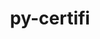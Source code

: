 ---
title: "py-certifi"
layout: cache
categories: [package, v0.19]
meta: {"versions": ["2022.9.14"], "compilers": ["gcc@=11.1.0", "gcc@=7.3.1", "gcc@=7.5.0", "oneapi@=2022.1.0"], "oss": ["amzn2", "ubuntu18.04", "ubuntu20.04"], "platforms": ["linux"], "targets": ["aarch64", "neoverse_n1", "x86_64", "x86_64_v3"], "stacks": ["aws-isc", "aws-isc-aarch64", "data-vis-sdk", "e4s", "e4s-oneapi", "ml-cpu", "ml-cuda", "ml-rocm", "radiuss"], "num_specs": 12, "num_specs_by_stack": {"aws-isc-aarch64": 2, "ml-cuda": 2, "ml-cpu": 2, "ml-rocm": 1, "aws-isc": 1, "data-vis-sdk": 1, "radiuss": 1, "e4s": 4, "e4s-oneapi": 1}}
spec_details: [{"hash": "h5yr4dtqqakr6v74bglzyimbnv4nccra", "compiler": "gcc@=7.3.1", "versions": ["2022.9.14"], "os": "amzn2", "platform": "linux", "target": "aarch64", "variants": ["build_system=python_pip"], "stacks": ["aws-isc-aarch64"], "size": "-", "tarball": "https://binaries.spack.io/releases/v0.19/build_cache/linux-amzn2-aarch64/gcc-7.3.1/py-certifi-2022.9.14/linux-amzn2-aarch64-gcc-7.3.1-py-certifi-2022.9.14-h5yr4dtqqakr6v74bglzyimbnv4nccra.spack"}, {"hash": "isvboen3ruczsxzoz3zl72ga3jrsqf7u", "compiler": "gcc@=7.3.1", "versions": ["2022.9.14"], "os": "amzn2", "platform": "linux", "target": "neoverse_n1", "variants": ["build_system=python_pip"], "stacks": ["aws-isc-aarch64"], "size": "-", "tarball": "https://binaries.spack.io/releases/v0.19/build_cache/linux-amzn2-neoverse_n1/gcc-7.3.1/py-certifi-2022.9.14/linux-amzn2-neoverse_n1-gcc-7.3.1-py-certifi-2022.9.14-isvboen3ruczsxzoz3zl72ga3jrsqf7u.spack"}, {"hash": "qih657ua6jj5wguqxyyochrhwvirxqm6", "compiler": "gcc@=7.3.1", "versions": ["2022.9.14"], "os": "amzn2", "platform": "linux", "target": "x86_64_v3", "variants": ["build_system=python_pip"], "stacks": ["ml-cuda", "ml-cpu", "ml-rocm"], "size": "-", "tarball": "https://binaries.spack.io/releases/v0.19/build_cache/linux-amzn2-x86_64_v3/gcc-7.3.1/py-certifi-2022.9.14/linux-amzn2-x86_64_v3-gcc-7.3.1-py-certifi-2022.9.14-qih657ua6jj5wguqxyyochrhwvirxqm6.spack"}, {"hash": "j3gmlsz52msqjzkczatnhs6ne477cq2o", "compiler": "gcc@=7.3.1", "versions": ["2022.9.14"], "os": "amzn2", "platform": "linux", "target": "x86_64_v3", "variants": ["build_system=python_pip"], "stacks": ["aws-isc"], "size": "-", "tarball": "https://binaries.spack.io/releases/v0.19/build_cache/linux-amzn2-x86_64_v3/gcc-7.3.1/py-certifi-2022.9.14/linux-amzn2-x86_64_v3-gcc-7.3.1-py-certifi-2022.9.14-j3gmlsz52msqjzkczatnhs6ne477cq2o.spack"}, {"hash": "z2zexwk2bljpjlimmg3perl4ytpgo32x", "compiler": "gcc@=7.3.1", "versions": ["2022.9.14"], "os": "amzn2", "platform": "linux", "target": "x86_64_v3", "variants": ["build_system=python_pip"], "stacks": ["ml-cuda", "ml-cpu"], "size": "-", "tarball": "https://binaries.spack.io/releases/v0.19/build_cache/linux-amzn2-x86_64_v3/gcc-7.3.1/py-certifi-2022.9.14/linux-amzn2-x86_64_v3-gcc-7.3.1-py-certifi-2022.9.14-z2zexwk2bljpjlimmg3perl4ytpgo32x.spack"}, {"hash": "mydnai3h637bdi2h4enh5klcvjqbvtei", "compiler": "gcc@=7.5.0", "versions": ["2022.9.14"], "os": "ubuntu18.04", "platform": "linux", "target": "x86_64", "variants": ["build_system=python_pip"], "stacks": ["data-vis-sdk"], "size": "-", "tarball": "https://binaries.spack.io/releases/v0.19/build_cache/linux-ubuntu18.04-x86_64/gcc-7.5.0/py-certifi-2022.9.14/linux-ubuntu18.04-x86_64-gcc-7.5.0-py-certifi-2022.9.14-mydnai3h637bdi2h4enh5klcvjqbvtei.spack"}, {"hash": "6s47zbru7kqd5lnzegsq4rziu5onbbvt", "compiler": "gcc@=7.5.0", "versions": ["2022.9.14"], "os": "ubuntu18.04", "platform": "linux", "target": "x86_64", "variants": ["build_system=python_pip"], "stacks": ["radiuss"], "size": "-", "tarball": "https://binaries.spack.io/releases/v0.19/build_cache/linux-ubuntu18.04-x86_64/gcc-7.5.0/py-certifi-2022.9.14/linux-ubuntu18.04-x86_64-gcc-7.5.0-py-certifi-2022.9.14-6s47zbru7kqd5lnzegsq4rziu5onbbvt.spack"}, {"hash": "r7hjvk42ywm6q53g7qbhsjku6fh2xmgo", "compiler": "gcc@=11.1.0", "versions": ["2022.9.14"], "os": "ubuntu20.04", "platform": "linux", "target": "x86_64", "variants": ["build_system=python_pip"], "stacks": ["e4s"], "size": "-", "tarball": "https://binaries.spack.io/releases/v0.19/build_cache/linux-ubuntu20.04-x86_64/gcc-11.1.0/py-certifi-2022.9.14/linux-ubuntu20.04-x86_64-gcc-11.1.0-py-certifi-2022.9.14-r7hjvk42ywm6q53g7qbhsjku6fh2xmgo.spack"}, {"hash": "oex7ijxrrilwtedkgd5lkyxe6uoedp3f", "compiler": "gcc@=11.1.0", "versions": ["2022.9.14"], "os": "ubuntu20.04", "platform": "linux", "target": "x86_64", "variants": ["build_system=python_pip"], "stacks": ["e4s"], "size": "-", "tarball": "https://binaries.spack.io/releases/v0.19/build_cache/linux-ubuntu20.04-x86_64/gcc-11.1.0/py-certifi-2022.9.14/linux-ubuntu20.04-x86_64-gcc-11.1.0-py-certifi-2022.9.14-oex7ijxrrilwtedkgd5lkyxe6uoedp3f.spack"}, {"hash": "7jalzaxhgfumqtkghhy5kvfoaah42aig", "compiler": "gcc@=11.1.0", "versions": ["2022.9.14"], "os": "ubuntu20.04", "platform": "linux", "target": "x86_64", "variants": ["build_system=python_pip"], "stacks": ["e4s"], "size": "-", "tarball": "https://binaries.spack.io/releases/v0.19/build_cache/linux-ubuntu20.04-x86_64/gcc-11.1.0/py-certifi-2022.9.14/linux-ubuntu20.04-x86_64-gcc-11.1.0-py-certifi-2022.9.14-7jalzaxhgfumqtkghhy5kvfoaah42aig.spack"}, {"hash": "p2gklxxtscep6pw7bhlh5z6eubuwmzmz", "compiler": "gcc@=11.1.0", "versions": ["2022.9.14"], "os": "ubuntu20.04", "platform": "linux", "target": "x86_64", "variants": ["build_system=python_pip"], "stacks": ["e4s"], "size": "-", "tarball": "https://binaries.spack.io/releases/v0.19/build_cache/linux-ubuntu20.04-x86_64/gcc-11.1.0/py-certifi-2022.9.14/linux-ubuntu20.04-x86_64-gcc-11.1.0-py-certifi-2022.9.14-p2gklxxtscep6pw7bhlh5z6eubuwmzmz.spack"}, {"hash": "h2wd4jszs7cmzurwnjuluh2ppqdbw7p2", "compiler": "oneapi@=2022.1.0", "versions": ["2022.9.14"], "os": "ubuntu20.04", "platform": "linux", "target": "x86_64", "variants": ["build_system=python_pip"], "stacks": ["e4s-oneapi"], "size": "-", "tarball": "https://binaries.spack.io/releases/v0.19/build_cache/linux-ubuntu20.04-x86_64/oneapi-2022.1.0/py-certifi-2022.9.14/linux-ubuntu20.04-x86_64-oneapi-2022.1.0-py-certifi-2022.9.14-h2wd4jszs7cmzurwnjuluh2ppqdbw7p2.spack"}]
---